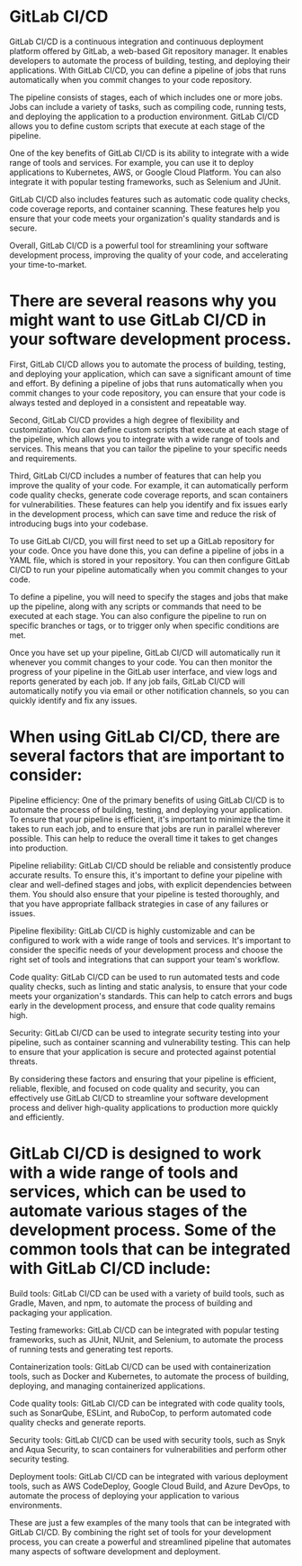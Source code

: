 # GitLab CI/CD

GitLab CI/CD is a continuous integration and continuous deployment platform offered by GitLab, a web-based Git repository manager. It enables developers to automate the process of building, testing, and deploying their applications. With GitLab CI/CD, you can define a pipeline of jobs that runs automatically when you commit changes to your code repository.

The pipeline consists of stages, each of which includes one or more jobs. Jobs can include a variety of tasks, such as compiling code, running tests, and deploying the application to a production environment. GitLab CI/CD allows you to define custom scripts that execute at each stage of the pipeline.

One of the key benefits of GitLab CI/CD is its ability to integrate with a wide range of tools and services. For example, you can use it to deploy applications to Kubernetes, AWS, or Google Cloud Platform. You can also integrate it with popular testing frameworks, such as Selenium and JUnit.

GitLab CI/CD also includes features such as automatic code quality checks, code coverage reports, and container scanning. These features help you ensure that your code meets your organization's quality standards and is secure.

Overall, GitLab CI/CD is a powerful tool for streamlining your software development process, improving the quality of your code, and accelerating your time-to-market.

# There are several reasons why you might want to use GitLab CI/CD in your software development process.

First, GitLab CI/CD allows you to automate the process of building, testing, and deploying your application, which can save a significant amount of time and effort. By defining a pipeline of jobs that runs automatically when you commit changes to your code repository, you can ensure that your code is always tested and deployed in a consistent and repeatable way.

Second, GitLab CI/CD provides a high degree of flexibility and customization. You can define custom scripts that execute at each stage of the pipeline, which allows you to integrate with a wide range of tools and services. This means that you can tailor the pipeline to your specific needs and requirements.

Third, GitLab CI/CD includes a number of features that can help you improve the quality of your code. For example, it can automatically perform code quality checks, generate code coverage reports, and scan containers for vulnerabilities. These features can help you identify and fix issues early in the development process, which can save time and reduce the risk of introducing bugs into your codebase.

To use GitLab CI/CD, you will first need to set up a GitLab repository for your code. Once you have done this, you can define a pipeline of jobs in a YAML file, which is stored in your repository. You can then configure GitLab CI/CD to run your pipeline automatically when you commit changes to your code.

To define a pipeline, you will need to specify the stages and jobs that make up the pipeline, along with any scripts or commands that need to be executed at each stage. You can also configure the pipeline to run on specific branches or tags, or to trigger only when specific conditions are met.

Once you have set up your pipeline, GitLab CI/CD will automatically run it whenever you commit changes to your code. You can then monitor the progress of your pipeline in the GitLab user interface, and view logs and reports generated by each job. If any job fails, GitLab CI/CD will automatically notify you via email or other notification channels, so you can quickly identify and fix any issues.

# When using GitLab CI/CD, there are several factors that are important to consider:

Pipeline efficiency: One of the primary benefits of using GitLab CI/CD is to automate the process of building, testing, and deploying your application. To ensure that your pipeline is efficient, it's important to minimize the time it takes to run each job, and to ensure that jobs are run in parallel wherever possible. This can help to reduce the overall time it takes to get changes into production.

Pipeline reliability: GitLab CI/CD should be reliable and consistently produce accurate results. To ensure this, it's important to define your pipeline with clear and well-defined stages and jobs, with explicit dependencies between them. You should also ensure that your pipeline is tested thoroughly, and that you have appropriate fallback strategies in case of any failures or issues.

Pipeline flexibility: GitLab CI/CD is highly customizable and can be configured to work with a wide range of tools and services. It's important to consider the specific needs of your development process and choose the right set of tools and integrations that can support your team's workflow.

Code quality: GitLab CI/CD can be used to run automated tests and code quality checks, such as linting and static analysis, to ensure that your code meets your organization's standards. This can help to catch errors and bugs early in the development process, and ensure that code quality remains high.

Security: GitLab CI/CD can be used to integrate security testing into your pipeline, such as container scanning and vulnerability testing. This can help to ensure that your application is secure and protected against potential threats.

By considering these factors and ensuring that your pipeline is efficient, reliable, flexible, and focused on code quality and security, you can effectively use GitLab CI/CD to streamline your software development process and deliver high-quality applications to production more quickly and efficiently.

# GitLab CI/CD is designed to work with a wide range of tools and services, which can be used to automate various stages of the development process. Some of the common tools that can be integrated with GitLab CI/CD include:

Build tools: GitLab CI/CD can be used with a variety of build tools, such as Gradle, Maven, and npm, to automate the process of building and packaging your application.

Testing frameworks: GitLab CI/CD can be integrated with popular testing frameworks, such as JUnit, NUnit, and Selenium, to automate the process of running tests and generating test reports.

Containerization tools: GitLab CI/CD can be used with containerization tools, such as Docker and Kubernetes, to automate the process of building, deploying, and managing containerized applications.

Code quality tools: GitLab CI/CD can be integrated with code quality tools, such as SonarQube, ESLint, and RuboCop, to perform automated code quality checks and generate reports.

Security tools: GitLab CI/CD can be used with security tools, such as Snyk and Aqua Security, to scan containers for vulnerabilities and perform other security testing.

Deployment tools: GitLab CI/CD can be integrated with various deployment tools, such as AWS CodeDeploy, Google Cloud Build, and Azure DevOps, to automate the process of deploying your application to various environments.

These are just a few examples of the many tools that can be integrated with GitLab CI/CD. By combining the right set of tools for your development process, you can create a powerful and streamlined pipeline that automates many aspects of software development and deployment.
